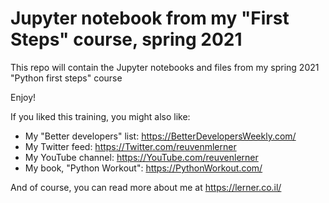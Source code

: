 # Jupyter notebook from my "First Steps" course, spring 2021

This repo will contain the Jupyter notebooks and files from my spring 2021 "Python first steps" course

Enjoy!

If you liked this training, you might also like:

- My "Better developers" list: https://BetterDevelopersWeekly.com/
- My Twitter feed: https://Twitter.com/reuvenmlerner
- My YouTube channel: https://YouTube.com/reuvenlerner
- My book, "Python Workout": https://PythonWorkout.com/

And of course, you can read more about me at https://lerner.co.il/

